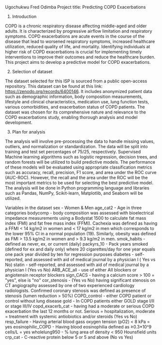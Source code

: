 Ugochukwu Fred Odimba
Project title:  Predicting COPD Exacerbations


1.	Introduction

COPD is a chronic respiratory disease affecting middle-aged and older adults. It is characterized by progressive airflow limitation and respiratory symptoms. 
COPD exacerbations are acute events in the course of the disease that lead to worsened respiratory symptoms, increased healthcare utilization, reduced quality of life, and mortality. 
Identifying individuals at higher risk of COPD exacerbations is crucial for implementing timely interventions to improve their outcomes and reduce the healthcare burden. 
This project aims to develop a predictive model for COPD exacerbations.

2.	Selection of dataset

The dataset selected for this ISP is sourced from a public open-access repository. This dataset can be found at this link: https://zenodo.org/records/6400146. 
It includes anonymized patient data such as demographic information,  body composition measurements,  lifestyle and clinical characteristics, medication use, 
lung function tests,  various comorbidities,  and exacerbation status of COPD patients. The dataset was chosen for its comprehensive nature and relevance to 
the COPD exacerbations study, enabling thorough analysis and model development.

3.	Plan for analysis

The analysis will involve pre-processing the data to handle missing values, outliers, and normalization or standardization. 
The data will be split into training and test set percentages of 75/25, respectively. Supervised Machine learning algorithms such as 
logistic regression, decision trees, and random forests will be utilized to build predictive models. 
The performance of these models will be evaluated using appropriate classification metrics such as accuracy, recall, precision, F1 score, and area under the ROC curve (AUC-ROC). 
However, the recall and the area under the ROC  will be the most important metrics to be used for selecting the best predictive model. 
The analysis will be done in Python programming language and libraries such as Pandas, NumPy, Scikit-learn, Matplotlib, and Seaborn will be utilized.

Variables in the dataset
sex				- Women & Men
age_cat2		- Age in three categories 
bodycomp		- body composition was assessed with bioelectrical impedance measurements using a Bodystat 1500 to calculate fat mass index (FMI) and fat free mass index (FFMI). Cachexia was defined as having a FFMI < 14 kg/m2 in women and < 17 kg/m2 in men which corresponds to the lower 95% CI in a normal population (19). Similarly, obesity was defined as FMI > 13.5 kg/m2 in women and > 9.3 kg/m2 in men.
smok_habits		- defined as never, ex, or current (daily)
packyrs_10		- Pack years smoked (defined for ex and daily only) where 20 cigarettes/day for one year equals one pack year divided by ten for regression purposes 
diabetes		- self-reported, and assessed with aid of medical journal by a physician l ( Yes vs No)
statin			- self-reported, and assessed with aid of medical journal by a physician l (Yes vs No)
ARB_ACE_all		- use of either AII blockers or angiotensin receptor blockers
sign_CACS		- having a calcium score > 100 = "yes", else is "no"
cor_stenosis	-  (Yes vs No) having significant stenosis on CT angiography assessed by one of two experienced cardiology radiologists. Confirmed coronary stenosis was defined as presence of stenosis (lumen reduction > 50%)
COPD_control	- either COPD patient or control without lung disease
gold			- In COPD patients either GOLD stage I/II or stage III/IV
copd_exacerb_cat	- having had a moderate or serious COPD exacerbation the last 12 months or not. Serious = hospitalization, moderate = treatment with systemic antiobiotics and/or steroids (Yes vs No)	
resp_failure	-	Having arterial blood gass oxygen tension (pO2) < 8 kPa = yes
eosinophilic_COPD	- Having blood eosinophilia defined as ≥0.3*10^9 cells/L = yes
wholelung950	- % lung area of density < 950 Hounsfield units
crp_cat			- C-reactive protein below 5 or 5 and above (No vs Yes)
